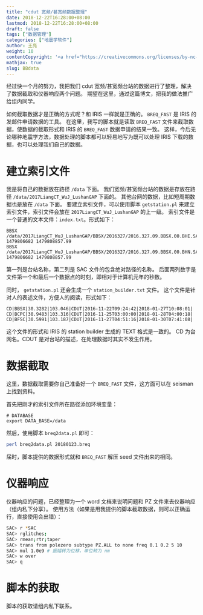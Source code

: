 ```yaml
---
title: "cdut 宽频/甚宽频数据整理"
date: 2018-12-22T16:28:00+08:00
lastmod: 2018-12-22T16:28:00+08:00
draft: false
tags: ["数据管理"]
categories: ["地震学软件"]
author: 王亮
weight: 10
contentCopyright: '<a href="https://creativecommons.org/licenses/by-nc-sa/4.0/deed.zh" rel="noopener" target="_blank">CC 4.0</a>'
mathjax: true
slug: BBdata
---
```


经过快一个月的努力，我把我们 cdut 宽频/甚宽频台站的数据进行了整理，解决了数据截取和仪器响应两个问题。
期望在这里，通过这篇博文，把我的做法推广给组内同学。

如何截取数据才是正确的方式呢？和 IRIS 一样就是正确的。
`BREQ_FAST` 是 IRIS 的发邮件申请数据的工具。
在这里，我写的脚本就是读取 `BREQ_FAST` 文件来截取数据，使数据的截取形式和 IRIS 的 `BREQ_FAST` 数据申请的结果一致。
这样，今后无论哪种地震学方法，数据处理的脚本都可以轻易地写为既可以处理 IRIS 下载的数据，也可以处理我们自己的数据。

# 建立索引文件

我是将自己的数据放在路径 `/data` 下面。
我们宽频/甚宽频台站的数据是存放在路径 `/data/2017LiangCT_WuJ_LushanGAP` 下面的。
其他台网的数据，比如短周期数据也是放在 `/data` 下面。
要建立索引文件，可以使用脚本 `getstation.pl` 来建立索引文件，索引文件会放在 `2017LiangCT_WuJ_LushanGAP` 的上一级。
索引文件是一个普通的文本文件：`index.txt`。形式如下：

```text
BBSX /data/2017LiangCT_WuJ_LushanGAP/BBSX/2016327/2016.327.09.BBSX.00.BHE.SAC 1479806682 1479808857.99
BBSX /data/2017LiangCT_WuJ_LushanGAP/BBSX/2016327/2016.327.09.BBSX.00.BHN.SAC 1479806682 1479808857.99
```

第一列是台站名称，第二列是 SAC 文件的包含绝对路径的名称。
后面两列数字是文件第一个和最后一个数据点的时刻，即相对于计算机元年的秒数。

同时， `getstation.pl` 还会生成一个 `station_builder.txt` 文件。
这个文件是针对人的表述文件，方便人的阅读，形式如下：

```text
CD|BBSX|30.3282|103.046|CDUT|2016-11-22T09:24:42|2018-01-27T10:08:01|
CD|BCPC|30.9483|103.316|CDUT|2016-11-25T03:00:00|2018-01-28T04:00:18|
CD|BFSC|30.5991|103.187|CDUT|2016-11-27T04:51:16|2018-01-30T07:41:08|
```

这个文件的形式和 IRIS 的 station builder 生成的 TEXT 格式是一致的。
CD 为台网名。CDUT 是对台站的描述，在处理数据时其实不发生作用。

# 数据截取

这里，数据截取需要你自己准备好一个 `BREQ_FAST` 文件，这方面可以在 seisman 上找到资料。

首先把刚才的索引文件所在路径添加环境变量：

```text
# DATABASE
export DATA_BASE=/data
```

然后，使用脚本 `breq2data.pl` 即可：

```bash
perl breq2data.pl 20180123.breq
```

届时，脚本提供的数据形式就和  `BREQ_FAST` 解压 seed 文件出来的相同。

# 仪器响应

仪器响应的问题，已经整理为一个 word 文档来说明问题和 PZ 文件来去仪器响应（组内私下分享）。
使用方法（如果是用我提供的脚本截取数据，则可以正确运行，直接使用会出错）：

```bash
SAC> r *SAC
SAC> rglitches;
SAC> rmean;rtr;taper
SAC> trans from polezero subtype PZ.ALL to none freq 0.1 0.2 5 10
SAC> mul 1.0e9 # 振幅转为位移，单位转为 nm
SAC> w over
SAC> q
```

# 脚本的获取

脚本的获取请组内私下联系。
